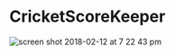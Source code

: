 # CricketScoreKeeper

![screen shot 2018-02-12 at 7 22 43 pm](https://user-images.githubusercontent.com/3656230/36094681-2757d014-102a-11e8-8ed6-906552a0f5ab.png)
